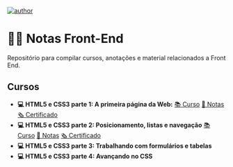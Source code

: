 [![author](https://img.shields.io/badge/author-souzaitor-red)](www.linkedin.com/in/itorsouza)

# 👨‍💻 Notas Front-End

Repositório para compilar cursos, anotações e material relacionados a Front End.

## Cursos

* **💻 HTML5 e CSS3 parte 1: A primeira página da Web:**
[📚 Curso](https://cursos.alura.com.br/course/html5-css3-primeiros-passos)
[📝 Notas](https://github.com/souzaitor/Front-End-Notes/tree/main/intro%20html%20css%201)
[🗞️ Certificado](https://cursos.alura.com.br/user/heitpsouza/course/html5-css3-primeiros-passos/certificate)
* **💻 HTML5 e CSS3 parte 2: Posicionamento, listas e navegação** 
[📚 Curso](https://cursos.alura.com.br/course/html5-css3-posicionamento-listas-navegacao)
[📝 Notas](https://github.com/souzaitor/Front-End-Notes/tree/main/Intro%20Html%20Css%202#Sum%C3%A1rio)
[🗞️ Certificado](https://cursos.alura.com.br/certificate/heitpsouza/html5-css3-posicionamento-listas-navegacao)
* **💻 HTML5 e CSS3 parte 3: Trabalhando com formulários e tabelas**
* **💻 HTML5 e CSS3 parte 4: Avançando no CSS**
